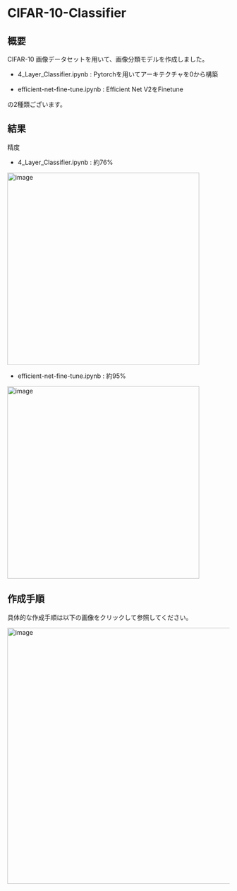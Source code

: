 # CIFAR-10-Classifier


## 概要

CIFAR-10 画像データセットを用いて、画像分類モデルを作成しました。

- 4_Layer_Classifier.ipynb : Pytorchを用いてアーキテクチャを0から構築

- efficient-net-fine-tune.ipynb : Efficient Net V2をFinetune

の2種類ございます。

## 結果

精度

- 4_Layer_Classifier.ipynb : 約76%

<img width="435" alt="image" src="https://github.com/Asato4931/CIFAR-10-Classifier/assets/108675293/123662ce-89eb-43fd-8445-74545e9ddeb8">

- efficient-net-fine-tune.ipynb : 約95%

<img width="435" alt="image" src="https://github.com/Asato4931/CIFAR-10-Classifier/assets/108675293/dec1d181-db57-4ae0-8df0-4697abd183b8">



## 作成手順

具体的な作成手順は以下の画像をクリックして参照してください。

<a href = https://qiita.com/asato4931/private/fd3b13ca22ca9cf3b4ea>
  <img width="579" alt="image" src="https://github.com/Asato4931/CIFAR-10-Classifier/assets/108675293/45147fe9-3b5b-4b94-801a-5f071630bea3">
</a>

